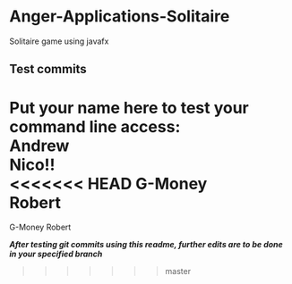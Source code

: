 # Anger-Applications-Solitaire
Solitaire game using javafx

## Test commits

<!--- Two spaces after a line before pressing enter to do an actual new line and these weird lines to be a comment -Nico -->

Put your name here to test your command line access:  
Andrew  
Nico!!  
<<<<<<< HEAD
G-Money  
Robert
=======
G-Money
Robert


***After testing git commits using this readme, further edits are to be done in your specified branch***
>>>>>>> master
